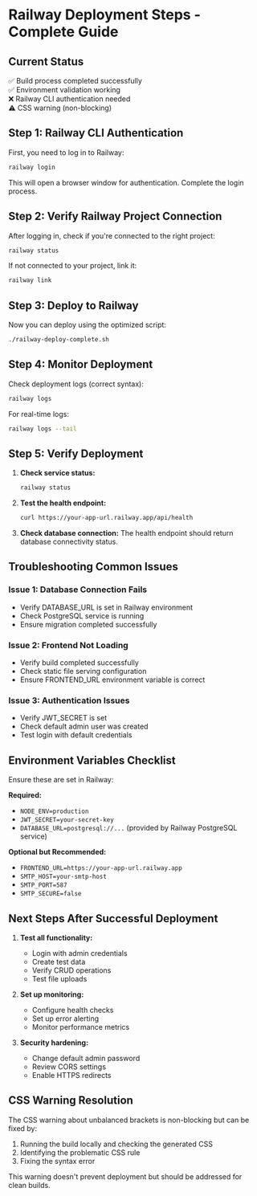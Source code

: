 # Railway Deployment Steps - Complete Guide

## Current Status
✅ Build process completed successfully  
✅ Environment validation working  
❌ Railway CLI authentication needed  
⚠️  CSS warning (non-blocking)  

## Step 1: Railway CLI Authentication

First, you need to log in to Railway:

```bash
railway login
```

This will open a browser window for authentication. Complete the login process.

## Step 2: Verify Railway Project Connection

After logging in, check if you're connected to the right project:

```bash
railway status
```

If not connected to your project, link it:

```bash
railway link
```

## Step 3: Deploy to Railway

Now you can deploy using the optimized script:

```bash
./railway-deploy-complete.sh
```

## Step 4: Monitor Deployment

Check deployment logs (correct syntax):

```bash
railway logs
```

For real-time logs:

```bash
railway logs --tail
```

## Step 5: Verify Deployment

1. **Check service status:**
   ```bash
   railway status
   ```

2. **Test the health endpoint:**
   ```bash
   curl https://your-app-url.railway.app/api/health
   ```

3. **Check database connection:**
   The health endpoint should return database connectivity status.

## Troubleshooting Common Issues

### Issue 1: Database Connection Fails
- Verify DATABASE_URL is set in Railway environment
- Check PostgreSQL service is running
- Ensure migration completed successfully

### Issue 2: Frontend Not Loading
- Verify build completed successfully
- Check static file serving configuration
- Ensure FRONTEND_URL environment variable is correct

### Issue 3: Authentication Issues
- Verify JWT_SECRET is set
- Check default admin user was created
- Test login with default credentials

## Environment Variables Checklist

Ensure these are set in Railway:

**Required:**
- `NODE_ENV=production`
- `JWT_SECRET=your-secret-key`
- `DATABASE_URL=postgresql://...` (provided by Railway PostgreSQL service)

**Optional but Recommended:**
- `FRONTEND_URL=https://your-app-url.railway.app`
- `SMTP_HOST=your-smtp-host`
- `SMTP_PORT=587`
- `SMTP_SECURE=false`

## Next Steps After Successful Deployment

1. **Test all functionality:**
   - Login with admin credentials
   - Create test data
   - Verify CRUD operations
   - Test file uploads

2. **Set up monitoring:**
   - Configure health checks
   - Set up error alerting
   - Monitor performance metrics

3. **Security hardening:**
   - Change default admin password
   - Review CORS settings
   - Enable HTTPS redirects

## CSS Warning Resolution

The CSS warning about unbalanced brackets is non-blocking but can be fixed by:

1. Running the build locally and checking the generated CSS
2. Identifying the problematic CSS rule
3. Fixing the syntax error

This warning doesn't prevent deployment but should be addressed for clean builds.